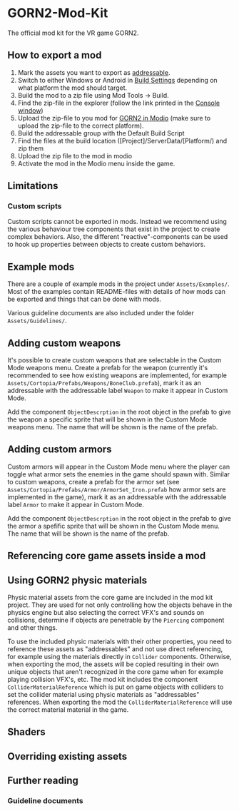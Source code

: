 # GORN2-Mod-Kit
The official mod kit for the VR game GORN2.

## How to export a mod
1. Mark the assets you want to export as [addressable](https://docs.unity3d.com/Packages/com.unity.addressables@0.4/manual/AddressableAssetsGettingStarted.html).
2. Switch to either Windows or Android in [Build Settings](https://docs.unity3d.com/2022.3/Documentation/Manual/BuildSettings.html) depending on what platform the mod should target.
3. Build the mod to a zip file using Mod Tools -> Build.
4. Find the zip-file in the explorer (follow the link printed in the [Console window](https://docs.unity3d.com/2022.3/Documentation/Manual/Console.html))
5. Upload the zip-file to you mod for [GORN2 in Modio](https://mod.io/g/gorn-2) (make sure to upload the zip-file to the correct platform).
6. Build the addressable group with the Default Build Script
7. Find the files at the build location ([Project]/ServerData/[Platform/) and zip them
8. Upload the zip file to the mod in modio
9. Activate the mod in the Modio menu inside the game.

## Limitations
### Custom scripts
Custom scripts cannot be exported in mods. Instead we recommend using the various behaviour tree components that exist in the project to create complex behaviors. Also, the different "reactive"-components can be used to hook up properties between objects to create custom behaviors.

## Example mods
There are a couple of example mods in the project under `Assets/Examples/`. Most of the examples contain README-files with details of how mods can be exported and things that can be done with mods.

Various guideline documents are also included under the folder `Assets/Guidelines/`.

## Adding custom weapons
It's possible to create custom weapons that are selectable in the Custom Mode weapons menu. Create a prefab for the weapon (currently it's recommended to see how existing weapons are implemented, for example `Assets/Cortopia/Prefabs/Weapons/BoneClub.prefab`), mark it as an addressable with the addressable label `Weapon` to make it appear in Custom Mode.

Add the component `ObjectDescrption` in the root object in the prefab to give the weapon a specific sprite that will be shown in the Custom Mode weapons menu. The name that will be shown is the name of the prefab.

## Adding custom armors

Custom armors will appear in the Custom Mode menu where the player can toggle what armor sets the enemies in the game should spawn with. Similar to custom weapons, create a prefab for the armor set (see `Assets/Cortopia/Prefabs/Armor/ArmorSet_Iron.prefab` how armor sets are implemented in the game), mark it as an addressable with the addressable label `Armor` to make it appear in Custom Mode.

Add the component `ObjectDescrption` in the root object in the prefab to give the armor a spefific sprite that will be shown in the Custom Mode menu. The name that will be shown is the name of the prefab.

## Referencing core game assets inside a mod

## Using GORN2 physic materials
Physic material assets from the core game are included in the mod kit project. They are used for not only controlling how the objects behave in the physics engine but also selecting the correct VFX's and sounds on collisions, determine if objects are penetrable by the `Piercing` component and other things.

To use the included physic materials with their other properties, you need to reference these assets as "addressables" and not use direct referencing, for example using the materials directly in `Collider` components. Otherwise, when exporting the mod, the assets will be copied resulting in their own unique objects that aren't recognized in the core game when for example playing collision VFX's, etc. The mod kit includes the component `ColliderMaterialReference` which is put on game objects with colliders to set the collider material using physic materials as "addressables" references. When exporting the mod the `ColliderMaterialReference` will use the correct material material in the game.

## Shaders

## Overriding existing assets

## Further reading
### Guideline documents

